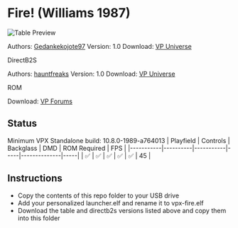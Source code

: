 # Fire! (Williams 1987)

![Table Preview](https://i.imgur.com/6RLbR9q.jpeg)

Authors: [Gedankekojote97](https://vpuniverse.com/profile/42203-gedankekojote97/)
Version: 1.0
Download: [VP Universe](https://vpuniverse.com/files/file/9768-fire-mod-nfozzy-fleep-sounds-lut/)

DirectB2S

Authors: [hauntfreaks](https://vpuniverse.com/profile/5216-hauntfreaks/)
Version: 1.0
Download: [VP Universe](https://vpuniverse.com/files/file/12697-fire-williams-1987-b2s-with-full-dmd/)

ROM

Download: [VP Forums](https://www.vpforums.org/index.php?app=downloads&showfile=902)

## Status 

Minimum VPX Standalone build: 10.8.0-1989-a764013
| Playfield | Controls | Backglass | DMD | ROM Required | FPS | 
|-----------|----------|-----------|-----|--------------|-----|
| :white_check_mark: | :white_check_mark: | :white_check_mark: | :white_check_mark: | :white_check_mark: | 45 |

## Instructions

- Copy the contents of this repo folder to your USB drive
- Add your personalized launcher.elf and rename it to vpx-fire.elf
- Download the table and directb2s versions listed above and copy them into this folder